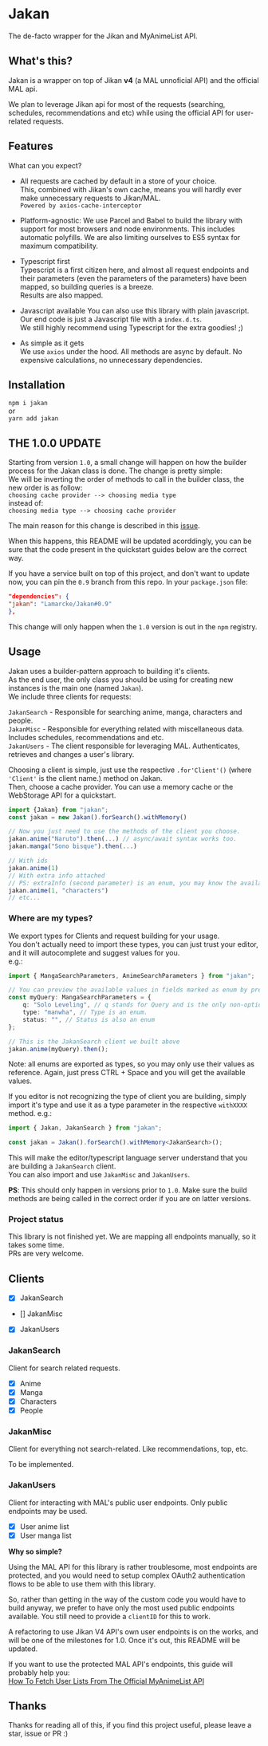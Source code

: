 # Jakan

The de-facto wrapper for the Jikan and MyAnimeList API.

## What's this?

Jakan is a wrapper on top of Jikan **v4** (a MAL unnoficial API) and the official MAL api.

We plan to leverage Jikan api for most of the requests (searching, schedules, recommendations and etc)
while using the official API for user-related requests.

## Features

What can you expect?

-   All requests are cached by default in a store of your choice.  
    This, combined with Jikan's own cache, means you will hardly ever make unnecessary requests to Jikan/MAL.  
    `Powered by axios-cache-interceptor`

-   Platform-agnostic:
    We use Parcel and Babel to build the library with support for most browsers and node environments. 
    This includes automatic polyfills.
    We are also limiting ourselves to ES5 syntax for maximum compatibility.

-   Typescript first  
    Typescript is a first citizen here, and almost all request endpoints and their parameters
    (even the parameters of the parameters) have been mapped, so building queries is a breeze.  
    Results are also mapped.

-   Javascript available
    You can also use this library with plain javascript. Our end code is just a Javascript file with a `index.d.ts`.  
    We still highly recommend using Typescript for the extra goodies! ;)

-   As simple as it gets  
    We use `axios` under the hood. All methods are async by default. No expensive calculations, no unnecessary dependencies.

## Installation

`npm i jakan`  
or  
`yarn add jakan`

## THE 1.0.0 UPDATE

Starting from version `1.0`, a small change will happen on how the builder process for the Jakan class is done. The
change is pretty simple:  
We will be inverting the order of methods to call in the builder class, the new order is as follow:  
`choosing cache provider --> choosing media type`  
instead of:  
`choosing media type --> choosing cache provider`

The main reason for this change is described in this [issue](https://github.com/Lamarcke/Jakan/issues/2).

When this happens, this README will be updated acorddingly, you can be sure that the code present in the quickstart
guides below are the correct way.

If you have a service built on top of this project, and don't want to update now, you can pin the `0.9` branch from this
repo. In your `package.json` file:

```json
"dependencies": {
"jakan": "Lamarcke/Jakan#0.9"
},
```

This change will only happen when the `1.0` version is out in the `npm` registry.

## Usage

Jakan uses a builder-pattern approach to building it's clients.  
As the end user, the only class you should be using for creating new instances is the main one (named `Jakan`).  
We include three clients for requests:

`JakanSearch` - Responsible for searching anime, manga, characters and people.  
`JakanMisc` - Responsible for everything related with miscellaneous data. Includes schedules, recommendations and etc.  
`JakanUsers` - The client responsible for leveraging MAL. Authenticates, retrieves and changes a user's library.

Choosing a client is simple, just use the respective `.for'Client'()` (where `'Client'` is the client name.) method on
Jakan.  
Then, choose a cache provider. You can use a memory cache or the WebStorage API for a quickstart.

```typescript
import {Jakan} from "jakan";
const jakan = new Jakan().forSearch().withMemory()

// Now you just need to use the methods of the client you choose.
jakan.anime("Naruto").then(...) // async/await syntax works too.
jakan.manga("Sono bisque").then(...)

// With ids
jakan.anime(1)
// With extra info attached
// PS: extraInfo (second parameter) is an enum, you may know the available values by pressing CMD + Space (show auto-complete) in your editor.
jakan.anime(1, "characters")
// etc...
```

### Where are my types?

We export types for Clients and request building for your usage.  
You don't actually need to import these types, you can just trust your editor, and it will autocomplete and suggest
values for you.  
e.g.:

```typescript
import { MangaSearchParameters, AnimeSearchParameters } from "jakan";

// You can preview the available values in fields marked as enum by pressing CTRL + SPACE (or equivalent) in your editor.
const myQuery: MangaSearchParameters = {
    q: "Solo Leveling", // q stands for Query and is the only non-optional value.
    type: "manwha", // Type is an enum.
    status: "", // Status is also an enum
};

// This is the JakanSearch client we built above
jakan.anime(myQuery).then();
```

Note: all enums are exported as types, so you may only use their values as reference. Again, just press CTRL + Space and
you will get the available values.

If you editor is not recognizing the type of client you are building, simply import it's type and use it as a type
parameter in the respective `withXXXX` method.
e.g.:

```typescript
import { Jakan, JakanSearch } from "jakan";

const jakan = Jakan().forSearch().withMemory<JakanSearch>();
```

This will make the editor/typescript language server understand that you are building a `JakanSearch` client.  
You can also import and use `JakanMisc` and `JakanUsers`.

**PS**: This should only happen in versions prior to `1.0`. Make sure the build methods are being called in the correct
order if you are on latter versions.

### Project status

This library is not finished yet. We are mapping all endpoints manually, so it takes some time.  
PRs are very welcome.

## Clients

-   [x] JakanSearch
-   [] JakanMisc
-   [x] JakanUsers

### JakanSearch

Client for search related requests.

-   [x] Anime
-   [x] Manga
-   [x] Characters
-   [x] People

### JakanMisc

Client for everything not search-related. Like recommendations, top, etc.

To be implemented.

### JakanUsers

Client for interacting with MAL's public user endpoints.
Only public endpoints may be used.

-   [x] User anime list
-   [x] User manga list

**Why so simple?**

Using the MAL API for this library is rather troublesome, most endpoints are protected, and you would need to setup complex OAuth2 authentication flows to be able to use them with this library.

So, rather than getting in the way of the custom code you would have to build anyway, we prefer to have only the most used public endpoints available. You still need to provide a `clientID` for this to work.

A refactoring to use Jikan V4 API's own user endpoints is on the works, and will be one of the milestones for 1.0.
Once it's out, this README will be updated.

If you want to use the protected MAL API's endpoints, this guide will probably help you:  
[How To Fetch User Lists From The Official MyAnimeList API](https://docs.google.com/document/d/1-6H-agSnqa8Mfmw802UYfGQrceIEnAaEh4uCXAPiX5A/edit#heading=h.pgt2v0q492o3)

## Thanks

Thanks for reading all of this, if you find this project useful, please leave a star, issue or PR :)
